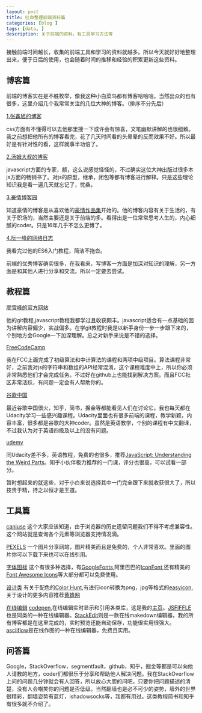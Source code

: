 ```yaml
---
layout: post
title: 吐血整理前端资料篇
categories: [blog ]
tags: [data, ]
description: 关于前端的资料，有工具学习方法等
---
```


接触前端时间越长，收集的前端工具和学习的资料就越多。所以今天就好好地整理出来，便于日后的使用，也会随着时间的推移和经验的积累更新这些资料。


## 博客篇

前端的博客实在是不胜枚举，像我这种小白菜鸟都有博客哈哈哈。当然出众的也有很多，这里介绍几个我常常关注的几位大神的博客。（排序不分先后）

[1.张鑫旭的博客](http://www.zhangxinxu.com/wordpress/)

css方面有不懂得可以去他那里搜一下或许会有惊喜，文笔幽默讲解的也很细致。我之前想把他所有的博客看完，花了几天时间看的头晕晕的反而效果不好。所以最好是有针对性的看，这样就事半功倍了。

[2.汤姆大叔的博客](http://www.cnblogs.com/TomXu/)

javascript方面的专家，额，这么说感觉怪怪的，不过确实这位大神出版过很多本js方面的畅销书了。对js的原型，继承，闭包等都有博客进行解释。只是这些理论知识我是看一遍几天就忘记了，忧桑。

[3.豪情博客园](http://www.cnblogs.com/jikey/)

知道豪情的博客是从喜欢他的[豪情作品集](http://jikeytang.github.io/)开始的。他的博客内容有关于生活的，有关于职场的，当然主要还是关于前端的多。看得出是一位常常思考人生的，内心细腻的coder。只是16年几乎不怎么更博了。

[4.阮一峰的网络日志](http://www.ruanyifeng.com/blog/)

我看完过他的ES6入门教程，简洁不拖沓。

前端的优秀博客确实很多，在我看来，写博客一方面是加深对知识的理解，另一方面是和其他人进行分享和交流。所以一定要去尝试。

## 教程篇

[廖雪峰的官方网站](http://www.liaoxuefeng.com/)

他的git教程,javascript教程我都学过且收获颇丰。javascript适合有一点基础的因为讲解内容偏少，实战偏多。在学git教程时我是以新手身份一步一步跟下来的，个别地方会Google一下加深理解。总之对新手来说是不错的选择。

[FreeCodeCamp](www.freecodecamp.cn)

我在FCC上面完成了初级算法和中计算法的课程和两项中级项目。算法课程非常好，之前我对js的字符串和数组的API经常混淆，这个课程难度中上，所以你必须非常熟悉他们才会完成任务。不过好在github上也能找到解决方案。而且FCC社区非常活跃，有问题一定会有人帮助你的。

[谷歌中国](https://developers.google.cn/)

最近谷歌中国很火，知乎，简书，掘金等都能看见人们在讨论它。我也每天都在Udacity学习一些感兴趣课程。Udacity里面也有很多前端的课程，教学新颖，内容丰富，很多都是谷歌的大神coder。虽然是英语教学，个别的课程有中文翻译，不过我认为对于英语四级及以上的没有问题。

[udemy](https://www.udemy.com)

同Udacity差不多，英语教程，免费的也很多，推荐[JavaScript: Understanding the Weird Parts](https://www.udemy.com/understand-javascript/)。知乎小伙伴极力推荐的一门课，评分也很高，可以试看一部分。

暂时想起来的就这些，对于小白来说选择其中一门完全跟下来就收获很大了，所以技贵于精，持之以恒才是王道。

## 工具篇

[caniuse](http://caniuse.com/)
这个大家应该知道，由于浏览器的历史遗留问题我们不得不考虑兼容性。这个网站就是查询各个元素等浏览器支持情况滴。

[PEXELS](https://www.pexels.com)
一个图片分享网站，图片精美而且是免费的，个人非常喜欢。里面的图片你可以下载下来也可以在线引用。

[字体图标]()
这个有很多种选择，有[GoogleFonts](https://fonts.google.com/),阿里巴巴的[IconFont](http://www.iconfont.cn/plus),还有精美的[Font Awesome Icons](http://fontawesome.io/icons/)等大部分都可以免费使用。

[设计类]()
有关于配色的[Color Hunt](http://colorhunt.co/hot),有进行icon转换为png，jpg等格式的[easyicon](http://www.easyicon.net/iconsearch/ios/),关于设计的更多内容推荐[黄蜂网](http://woofeng.cn/articles/WebCode/)

[在线编辑]()
[codepen](https://codepen.io/),在线编辑实时显示和引用各类库，这是我的[主页](https://codepen.io/SunYuqing/)。[JSFIFFLE](https://jsfiddle.net/)也是同类的一种在线编辑器。[StackEdit](https://stackedit.io)则是一款在线makedown编辑器，我的所有博客都是在这里完成的，实时预览还能自动保存，功能很实用很强大。[asciiflow](http://asciiflow.com/)是在线作图的一种在线编辑器，免费且实用。

## 问答篇

Google，StackOverflow，segmentfault，github，知乎，掘金等都是可以向他人请教的地方，coder们都很乐于分享和帮助他人解决问题。我在StackOverflow上问的问题几分钟就会有人回答，所以放心大胆的问吧，只要你把问题描述的清楚，没有人会嘲笑你的问题是否低级。当然翻墙也是必不可少的姿势，墙外的世界很精彩，翻墙姿势有蓝灯，ishadowsocks等，我都有用过。这类教程简书和知乎有很多就不介绍了。